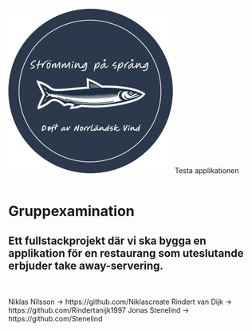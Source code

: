 [![Herring](./takeaway-frontend/takeAwayApp/public/img/rundLogga.svg)](http://herringbucket.s3-website.eu-north-1.amazonaws.com)
Testa applikationen
<br>
<br>

# Gruppexamination
## Ett fullstackprojekt där vi ska bygga en applikation för en restaurang som uteslutande erbjuder take away-servering.


<br>
<br>
Niklas Nilsson -> https://github.com/Niklascreate
Rindert van Dijk -> https://github.com/Rindertanijk1997
Jonas Stenelind -> https://github.com/Stenelind
